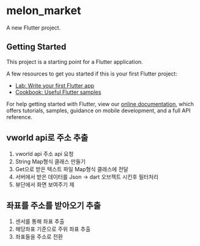 # melon_market

A new Flutter project.

## Getting Started

This project is a starting point for a Flutter application.

A few resources to get you started if this is your first Flutter project:

- [Lab: Write your first Flutter app](https://flutter.dev/docs/get-started/codelab)
- [Cookbook: Useful Flutter samples](https://flutter.dev/docs/cookbook)

For help getting started with Flutter, view our
[online documentation](https://flutter.dev/docs), which offers tutorials,
samples, guidance on mobile development, and a full API reference.

## vworld api로 주소 추출
1. vworld api 주소 api 요청
2. String Map형식 클래스 만들기  
3. Get으로 받은 텍스트 파일 Map형식 클래스에 전달
4. 서버에서 받은 데이터를 Json -> dart 오브젝트 시킨후 필터처리
5. 뷰단에서 화면 보여주기 제

## 좌표를 주소를 받아오기 추출
1. 센서를 통해 좌표 추출
2. 해당좌표 기준으로  주위 좌표 추출
3. 좌표들을 주소로 전환
